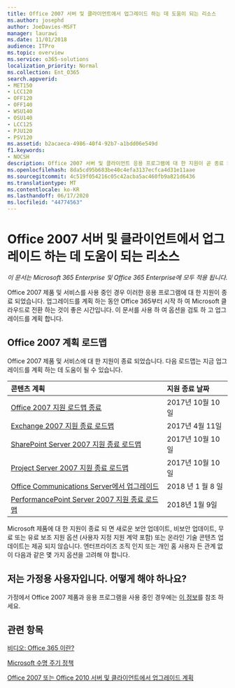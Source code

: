 ```yaml
---
title: Office 2007 서버 및 클라이언트에서 업그레이드 하는 데 도움이 되는 리소스
ms.author: josephd
author: JoeDavies-MSFT
manager: laurawi
ms.date: 11/01/2018
audience: ITPro
ms.topic: overview
ms.service: o365-solutions
localization_priority: Normal
ms.collection: Ent_O365
search.appverid:
- MET150
- LCC120
- OFF120
- OFF140
- WSU140
- OSU140
- LCC125
- PJU120
- PSV120
ms.assetid: b2acaeca-4986-40f4-92b7-a1bdd06e549d
f1.keywords:
- NOCSH
description: Office 2007 서버 및 클라이언트 응용 프로그램에 대 한 지원이 곧 종료 되며 사용자 지정 지원 계약을 사용할 수 없습니다. 이 문서를 사용 하 여 업그레이드 계획을 시작 합니다.
ms.openlocfilehash: 8da5cd95b683be40c4efa3137ecfca4d31e11aae
ms.sourcegitcommit: 4c519f054216c05c42acba5ac460fb9a821d6436
ms.translationtype: MT
ms.contentlocale: ko-KR
ms.lasthandoff: 06/17/2020
ms.locfileid: "44774563"
---
```

# <a name="resources-to-help-you-upgrade-from-office-2007-servers-and-clients"></a>Office 2007 서버 및 클라이언트에서 업그레이드 하는 데 도움이 되는 리소스

*이 문서는 Microsoft 365 Enterprise 및 Office 365 Enterprise에 모두 적용 됩니다.*

Office 2007 제품 및 서비스를 사용 중인 경우 이러한 응용 프로그램에 대 한 지원이 종료 되었습니다. 업그레이드를 계획 하는 동안 Office 365부터 시작 하 여 Microsoft 클라우드로 전환 하는 것이 좋은 시간입니다. 이 문서를 사용 하 여 옵션을 검토 하 고 업그레이드를 계획 합니다.
      
## <a name="office-2007-planning-roadmaps"></a>Office 2007 계획 로드맵
  
Office 2007 제품 및 서비스에 대 한 지원이 종료 되었습니다. 다음 로드맵는 지금 업그레이드를 계획 하는 데 도움이 될 수 있습니다.

|**콘텐츠 계획**|**지원 종료 날짜**|
|:-----|:-----|
|[Office 2007 지원 로드맵 종료](https://docs.microsoft.com/DeployOffice/office-2007-end-support-roadmap) <br/> |2017년 10월 10일  <br/> |
|[Exchange 2007 지원 종료 로드맵](exchange-2007-end-of-support.md) <br/> |2017년 4월 11일  <br/> |
|[SharePoint Server 2007 지원 종료 로드맵](sharepoint-2007-end-of-support.md) <br/> |2017년 10월 10일  <br/> |
|[Project Server 2007 지원 종료 로드맵](project-server-2007-end-of-support.md) <br/> |2017년 10월 10일  <br/> |
|[Office Communications Server에서 업그레이드](https://docs.microsoft.com/SkypeForBusiness/plan-your-deployment/upgrade) <br/> |2018 년 1 월 8 일  <br/> |
|[PerformancePoint Server 2007 지원 종료 로드맵](pps-2007-end-of-support.md) <br/> |2018년 1월 9일  <br/> |
   
Microsoft 제품에 대 한 지원이 종료 되 면 새로운 보안 업데이트, 비보안 업데이트, 무료 또는 유료 보조 지원 옵션 (사용자 지정 지원 계약 포함) 또는 온라인 기술 콘텐츠 업데이트는 제공 되지 않습니다. 엔터프라이즈 조직 인지 또는 개인 홈 사용자 든 관계 없이 다음과 같은 몇 가지 옵션을 고려해 야 합니다.

## <a name="im-a-home-user-what-do-i-do"></a>저는 가정용 사용자입니다. 어떻게 해야 하나요?

가정에서 Office 2007 제품과 응용 프로그램을 사용 중인 경우에는 [이 정보](plan-upgrade-previous-versions-office.md#im-a-home-user-what-do-i-do)를 참조 하세요.
     
## <a name="related-topics"></a>관련 항목

[비디오: Office 365 이란?](https://support.office.com/article/847caf12-2589-452c-8aca-1c009797678b.aspx)
  
[Microsoft 수명 주기 정책](https://go.microsoft.com/fwlink/?linkid=865200)

[Office 2007 또는 Office 2010 서버 및 클라이언트에서 업그레이드 계획](plan-upgrade-previous-versions-office.md)
  

